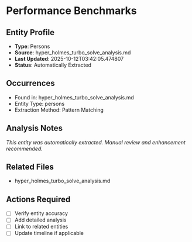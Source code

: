 # Performance Benchmarks

## Entity Profile
- **Type**: Persons
- **Source**: hyper_holmes_turbo_solve_analysis.md
- **Last Updated**: 2025-10-12T03:42:05.474807
- **Status**: Automatically Extracted

## Occurrences
- Found in: hyper_holmes_turbo_solve_analysis.md
- Entity Type: persons
- Extraction Method: Pattern Matching

## Analysis Notes
*This entity was automatically extracted. Manual review and enhancement recommended.*

## Related Files
- hyper_holmes_turbo_solve_analysis.md

## Actions Required
- [ ] Verify entity accuracy
- [ ] Add detailed analysis
- [ ] Link to related entities
- [ ] Update timeline if applicable
